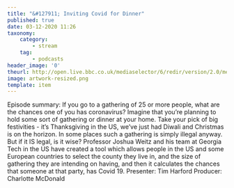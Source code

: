 ```yaml
---
title: "&#127911; Inviting Covid for Dinner"
published: true
date: 03-12-2020 11:26
taxonomy:
    category:
        - stream
    tag:
        - podcasts
header_image: '0'
theurl: http://open.live.bbc.co.uk/mediaselector/6/redir/version/2.0/mediaset/audio-nondrm-download/proto/http/vpid/p08z3s90.mp3
image: artwork-resized.png
template: item
--- 
```

Episode summary: If you go to a gathering of 25 or more people, what are the chances one of you has coronavirus? Imagine that you’re planning to hold some sort of gathering or dinner at your home. Take your pick of big festivities - it’s Thanksgiving in the US, we’ve just had Diwali and Christmas is on the horizon. In some places such a gathering is simply illegal anyway. But if it IS legal, is it wise? Professor Joshua Weitz and his team at Georgia Tech in the US have created a tool which allows people in the US and some European countries to select the county they live in, and the size of gathering they are intending on having, and then it calculates the chances that someone at that party, has Covid 19. Presenter: Tim Harford Producer: Charlotte McDonald
